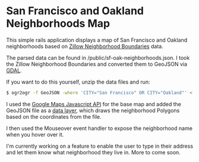# San Francisco and Oakland Neighborhoods Map

This simple rails application displays a map of San Francisco and Oakland neighborhoods based on [Zillow Neighborhood Boundaries](http://www.zillow.com/howto/api/neighborhood-boundaries.htm) data.

The parsed data can be found in /public/sf-oak-neighborhoods.json. I took the Zillow Neighborhood Boundaries and converted them to GeoJSON via [GDAL](http://www.gdal.org/ogr2ogr.html).

If you want to do this yourself, unzip the data files and run:
```sh
$ ogr2ogr -f GeoJSON -where 'CITY="San Francisco" OR CITY="Oakland"' < your_filename.json > < the_source_filename.shp >
```

I used the [Google Maps Javascript API](https://developers.google.com/maps/documentation/javascript/tutorial) for the base map and added the GeoJSON file as a [data layer](https://developers.google.com/maps/documentation/javascript/datalayer), which draws the neighborhood Polygons based on the coordinates from the file.

I then used the Mouseover event handler to expose the neighborhood name when you hover over it.

I'm currently working on a feature to enable the user to type in their address and let them know what neighborhood they live in. More to come soon.